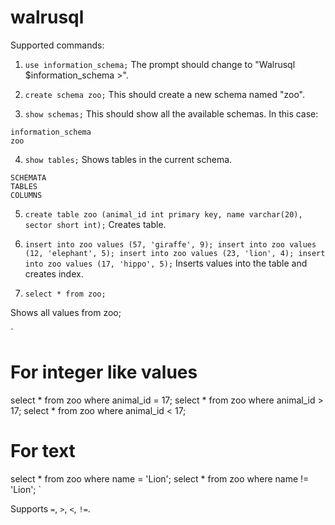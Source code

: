# walrusql

Supported commands:

1. `use information_schema;`
The prompt should change to "Walrusql $information_schema >".

2. `create schema zoo;`
This should create a new schema named "zoo".

3. `show schemas;`
This should show all the available schemas. In this case:

```
information_schema
zoo
```

4. `show tables;`
Shows tables in the current schema.

```
SCHEMATA
TABLES
COLUMNS
```

5. `create table zoo (animal_id int primary key, name varchar(20), sector short int);`
Creates table.

6. `
insert into zoo values (57, 'giraffe', 9);
insert into zoo values (12, 'elephant', 5);
insert into zoo values (23, 'lion', 4);
insert into zoo values (17, 'hippo', 5);
`
Inserts values into the table and creates index.

7. `select * from zoo;`

Shows all values from zoo;

`
# For integer like values
select * from zoo where animal_id = 17;
select * from zoo where animal_id > 17;
select * from zoo where animal_id < 17;

# For text
select * from zoo where name = 'Lion';
select * from zoo where name != 'Lion';
`

Supports `=`, `>`, `<`, `!=`.

